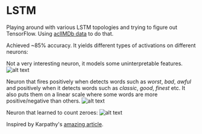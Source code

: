 # LSTM

Playing around with various LSTM topologies and trying to figure out TensorFlow.
Using [aclIMDb data](http://ai.stanford.edu/~amaas/data/sentiment/ "aclIMDb") to do that.

Achieved ~85% accuracy. It yields different types of activations on different neurons:

Not a very interesting neuron, it models some uninterpretable features.
![alt text](https://github.com/bgavran3/LSTM/blob/master/img/not_interesting.png "")

Neuron that fires positively when detects words such as *worst*, *bad*, *awful* and positively when it detects words such as *classic*, *good*, *finest* etc.
It also puts them on a linear scale where some words are more positive/negative than others.
![alt text](https://github.com/bgavran3/LSTM/blob/master/img/sentiment_detector.png "")

Neuron that learned to count zeroes:
![alt text](https://github.com/bgavran3/LSTM/blob/master/img/zero_counter.png "")

Inspired by Karpathy's [amazing article](http://karpathy.github.io/2015/05/21/rnn-effectiveness/ "").
